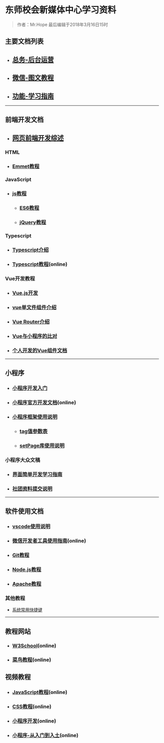 # 东师校会新媒体中心学习资料

> 作者：Mr.Hope 最后编辑于2018年3月16日15时

## 主要文档列表

- ## [总务-后台运营](doc/wechat/backStage)
- ## [微信-图文教程](doc/wechat/readme)
- ## [功能-学习指南](doc/dev/readme)

---

## 前端开发文档

- ## [网页前端开发综述](doc/website/readme)

### HTML

- ### [Emmet教程](doc/website/html/emmet)

### JavaScript

- ### [js教程](doc/language/js/readme)

  - ### [ES6教程](doc/language/js/es6/readme)

  - ### [jQuery教程](doc/website/jQuery/readme)

### Typescript

- ### [Typescript介绍](doc/language/typescript/readme)
- ### [Typescript教程](https://ts.xcatliu.com/)(online)

### Vue开发教程

- ### [Vue.js开发](/doc/website/vue/intro)

- ### [vue单文件组件介绍](/doc/website/vue/vue)

- ### [Vue Router介绍](/doc/website/vue/router)

- ### [Vue与小程序的比对](/doc/website/vue/compare)

- ### [个人开发的Vue组件文档](/doc/website/vue/component)

---

## 小程序

- ### [小程序开发入门](doc/miniProgram/readme)
- ### [小程序官方开发文档](https://developers.weixin.qq.com/miniprogram/dev/index.html)(online)
- ### [小程序框架使用说明](doc/miniProgram/frameDescription)
  - ### [tag值参数表](doc/miniProgram/tagList)
  - ### [setPage库使用说明](doc/miniProgram/setPage) 

### 小程序大众文稿

- ### [界面简单开发学习指南](doc/miniProgram/simpleDebug)
- ### [社团资料提交说明](doc/miniProgram/corporationDebug)

---

## 软件使用文档

- ### [vscode使用说明](doc/software/vscode/readme)
- ### [微信开发者工具使用指南](https://developers.weixin.qq.com/miniprogram/dev/devtools/devtools.html)(online)
- ### [Git教程](doc/software/git/gitGuide)
- ### [Node.js教程](doc/software/nodeJS/readme)
- ### [Apache教程](doc/software/Apache/readme)

### 其他教程

- [系统常用快捷键](doc/basic/shortCutKey)

---

## 教程网站

- ### [W3School](http://www.w3school.com.cn)(online)
- ### [菜鸟教程](https://www.runoob.com)(online)

## 视频教程

- ### [JavaScript教程](https://www.bilibili.com/video/av6698380)(online)
- ### [CSS教程](https://www.bilibili.com/video/av7293888)(online)
- ### [小程序开发](https://www.bilibili.com/video/av22790583/)(online)
- ### [小程序-从入门到入土](https://www.bilibili.com/video/av11938917)(online)